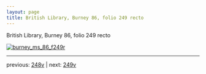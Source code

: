 ```yaml
---
layout: page
title: British Library, Burney 86, folio 249 recto
---
```


British Library, Burney 86, folio 249 recto

[![burney_ms_86_f249r](http://www.homermultitext.org/iipsrv?IIIF=/project/homer/pyramidal/deepzoom/bl/burney86imgs/v1/burney_ms_86_f249r.tif/full/800,/0/default.jpg)](http://www.homermultitext.org/ict2/?urn=urn:cite2:bl:burney86imgs.v1:burney_ms_86_f249r) 

---

previous:  [248v](../248v/) | next: [249v](../249v/)